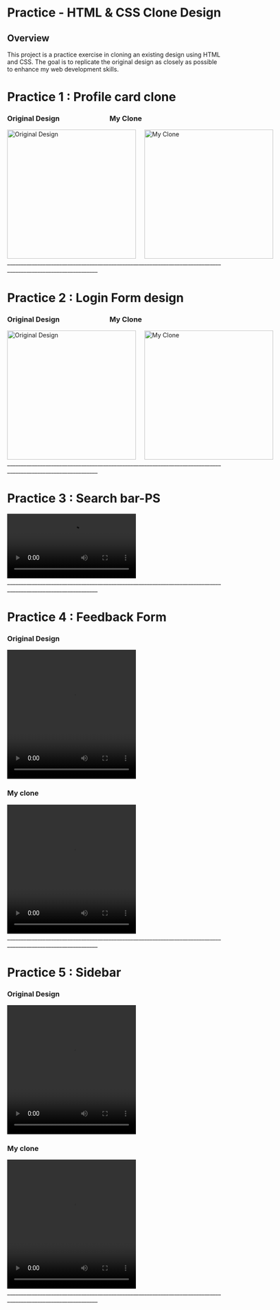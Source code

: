 # Practice - HTML & CSS Clone Design
## Overview
This project is a practice exercise in cloning an existing design using HTML and CSS. The goal is to replicate the original design as closely as possible to enhance my web development skills.


# Practice 1 : Profile card clone
### Original Design &nbsp;&nbsp;&nbsp;&nbsp;&nbsp;&nbsp;&nbsp;&nbsp;&nbsp;&nbsp;&nbsp;&nbsp;&nbsp;&nbsp;&nbsp;&nbsp;&nbsp;&nbsp;&nbsp;&nbsp;&nbsp;&nbsp;&nbsp;&nbsp;&nbsp;&nbsp;&nbsp;&nbsp;&nbsp;My Clone
<div style="display: flex; flex-direction: row; gap: 20px;">
  <img src="https://github.com/Elaraby218/HTML-CSS-Practices/assets/152742814/b62d7559-2d38-4458-b742-6d6107217e1e" alt="Original Design" width="300" height="300">
  <img src="https://github.com/Elaraby218/HTML-CSS-Practices/assets/152742814/c75650ad-c49b-499e-ba85-e92605c2c102" alt="My Clone" width="300" height="300">
</div>
_______________________________________________________________________________________________________________

# Practice 2 : Login Form design
### Original Design &nbsp;&nbsp;&nbsp;&nbsp;&nbsp;&nbsp;&nbsp;&nbsp;&nbsp;&nbsp;&nbsp;&nbsp;&nbsp;&nbsp;&nbsp;&nbsp;&nbsp;&nbsp;&nbsp;&nbsp;&nbsp;&nbsp;&nbsp;&nbsp;&nbsp;&nbsp;&nbsp;&nbsp;&nbsp;My Clone
<div style="display: flex; flex-direction: row; gap: 20px;">
  <img src="https://github.com/Elaraby218/HTML-CSS-Practices/assets/152742814/616558ff-5fcc-4020-b55f-0ebde29b3ad3" alt="Original Design" width="300" height="300">
  <img src="https://github.com/Elaraby218/HTML-CSS-Practices/assets/152742814/e4de08f5-21de-4b21-a017-c6fc6f719eeb" alt="My Clone" width="300" height="300">
</div>
_______________________________________________________________________________________________________________

# Practice 3 : Search bar-PS

<div style="display: flex; flex-direction: row; gap: 20 px;">
 <video src="https://github.com/Elaraby218/HTML-CSS-Practices/assets/152742814/b96ec54c-96ee-43ed-bd08-1b3ff20a7a5d" autoplay> 
</div>
_______________________________________________________________________________________________________________

# Practice 4 : Feedback Form 
### Original Design
<div style="display: flex; flex-direction: row; gap: 20 px;">
  <video src="https://github.com/Elaraby218/HTML-CSS-Practices/assets/152742814/d3a8a48c-90ea-4676-b104-73aa5d0f1b4c" alt="Original Design" width="300" height="300">
</div>
    
### My clone 
<div style="display: flex; flex-direction: row; gap: 20 px;">
   <video src="https://github.com/Elaraby218/HTML-CSS-Practices/assets/152742814/e1f81294-9639-4f04-80f2-8a596d122a85" alt="My Clone" width="300" height="300">
</div>
_______________________________________________________________________________________________________________

# Practice 5 : Sidebar
### Original Design
<div style="display: flex; flex-direction: row; gap: 20 px;">
  <video src="https://github.com/user-attachments/assets/00fefe9b-464d-4a9b-913b-d2b3ba7dc569" alt="My Clone" width="300" height="300">
</div>
    
### My clone 
<div style="display: flex; flex-direction: row; gap: 20 px;">
   <video src="https://github.com/user-attachments/assets/53c60fa0-e218-4129-9f8a-d4cc8d75f72a" alt="My Clone" width="300" height="300">
</div>
_______________________________________________________________________________________________________________
